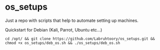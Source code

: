 # os_setups
Just a repo with scripts that help to automate setting up machines.



Quickstart for Debian (Kali, Parrot, Ubuntu etc...)

    cd /opt/ && git clone https://github.com/Labruhtoory/os_setups.git && chmod +x os_setups/deb_os.sh && ./os_setups/deb_os.sh
